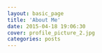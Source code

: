 ```yaml
---
layout: basic_page
title: 'About Me'
date: 2015-04-18 19:06:30
cover: profile_picture_2.jpg
categories: posts
---
```

